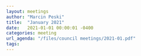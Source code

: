 ```yaml
---
layout: meetings
author: "Marcin Peski"
title:  "January 2021"
date:   2021-01-01 00:00:01 -0400
categories: meeting
url_agenda: "/files/council meetings/2021-01.pdf"
tags: 
---
```

